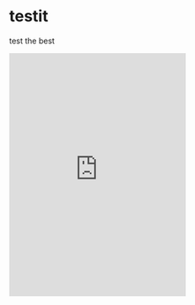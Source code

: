 testit
======

test the best

<iframe src="https://www.wunderlist.com/list/130945037" width=320 height=440 frameborder="0"></iframe>
